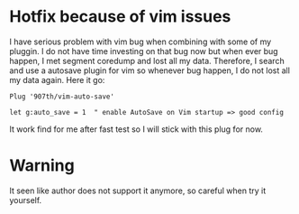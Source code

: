 # Hotfix because of vim issues

I have serious problem with vim bug when combining with some of my pluggin. I do
not have time investing on that bug now but when ever bug happen, I met segment
coredump and lost all my data. Therefore, I search and use a autosave plugin for
vim so whenever bug happen, I do not lost all my data again. Here it go:

```vimL
Plug '907th/vim-auto-save'

let g:auto_save = 1  " enable AutoSave on Vim startup => good config
```

It work find for me after fast test so I will stick with this plug for now.

# Warning

It seen like author does not support it anymore, so careful when try it yourself.
